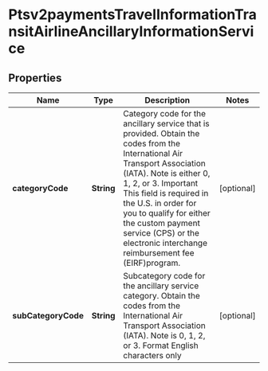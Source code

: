 
# Ptsv2paymentsTravelInformationTransitAirlineAncillaryInformationService

## Properties
Name | Type | Description | Notes
------------ | ------------- | ------------- | -------------
**categoryCode** | **String** | Category code for the ancillary service that is provided. Obtain the codes from the International Air Transport Association (IATA). Note is either 0, 1, 2, or 3. Important This field is required in the U.S. in order for you to qualify for either the custom payment service (CPS) or the electronic interchange reimbursement fee (EIRF)program. |  [optional]
**subCategoryCode** | **String** | Subcategory code for the ancillary service category. Obtain the codes from the International Air Transport Association (IATA). Note  is 0, 1, 2, or 3. Format  English characters only |  [optional]



